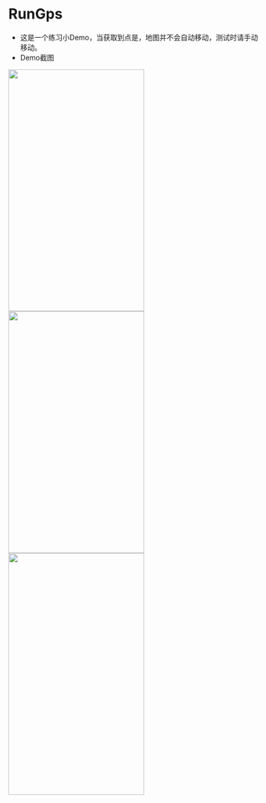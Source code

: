 # RunGps
* 这是一个练习小Demo，当获取到点是，地图并不会自动移动，测试时请手动移动。
* Demo截图

<img src="https://github.com/BravoLee/RunGps/blob/master/images/S71024-234533.jpg" height="480px" width="270px" >     <img src="https://github.com/BravoLee/RunGps/blob/master/images/S71024-234707.jpg" height="480px" width="270px" >     <img src="https://github.com/BravoLee/RunGps/blob/master/images/S71024-234810.jpg" height="480px" width="270px">
